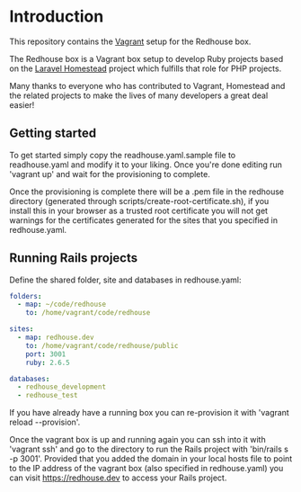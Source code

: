 # Introduction

This repository contains the [Vagrant](https://www.vagrantup.com/) setup for the Redhouse 
box. 

The Redhouse box is a Vagrant box setup to develop Ruby projects based on the 
[Laravel Homestead](https://github.com/laravel/homestead) project which fulfills that 
role for PHP projects. 

Many thanks to everyone who has contributed to Vagrant, Homestead and the related 
projects to make the lives of many developers a great deal easier!

## Getting started

To get started simply copy the readhouse.yaml.sample file to readhouse.yaml and modify 
it to your liking. Once you're done editing run 'vagrant up' and wait for the 
provisioning to complete.

Once the provisioning is complete there will be a .pem file in the redhouse directory 
(generated through scripts/create-root-certificate.sh), if you install this in your 
browser as a trusted root certificate you will not get warnings for the certificates
generated for the sites that you specified in redhouse.yaml.

## Running Rails projects

Define the shared folder, site and databases in redhouse.yaml:

``` yaml
folders:
  - map: ~/code/redhouse
    to: /home/vagrant/code/redhouse

sites:
  - map: redhouse.dev
    to: /home/vagrant/code/redhouse/public
    port: 3001
    ruby: 2.6.5

databases:
  - redhouse_development
  - redhouse_test
```

If you have already have a running box you can re-provision it with 'vagrant reload --provision'.

Once the vagrant box is up and running again you can ssh into it with 'vagrant ssh' and go 
to the directory to run the Rails project with 'bin/rails s -p 3001'. Provided that you 
added the domain in your local hosts file to point to the IP address of the vagrant box (also
specified in redhouse.yaml) you can visit https://redhouse.dev to access your Rails project.